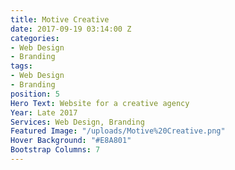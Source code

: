 ```yaml
---
title: Motive Creative
date: 2017-09-19 03:14:00 Z
categories:
- Web Design
- Branding
tags:
- Web Design
- Branding
position: 5
Hero Text: Website for a creative agency
Year: Late 2017
Services: Web Design, Branding
Featured Image: "/uploads/Motive%20Creative.png"
Hover Background: "#E8A801"
Bootstrap Columns: 7
---
```


